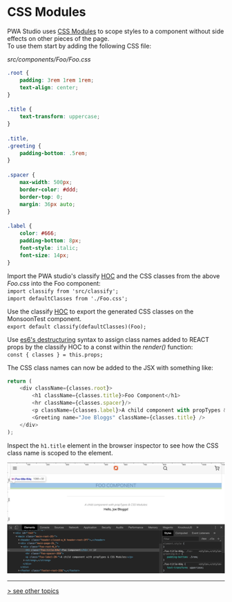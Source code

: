 # CSS Modules
PWA Studio uses [CSS Modules] to scope styles to a component without side effects on other pieces of the page.   
To use them start by adding the following CSS file:

_src/components/Foo/Foo.css_
```css
.root {
    padding: 3rem 1rem 1rem;
    text-align: center;
}
 
.title {
    text-transform: uppercase;
}
 
.title,
.greeting {
    padding-bottom: .5rem;
}
 
.spacer {
    max-width: 500px;
    border-color: #ddd;
    border-top: 0;
    margin: 36px auto;
}
 
.label {
    color: #666;
    padding-bottom: 8px;
    font-style: italic;
    font-size: 14px;
}
```

Import the PWA studio's classify [HOC] and the CSS classes from the above _Foo.css_ into the Foo component:    
`import classify from 'src/classify';`   
`import defaultClasses from './Foo.css';`

Use the classify [HOC] to export the generated CSS classes on the MonsoonTest component.    
`export default classify(defaultClasses)(Foo);`

Use [es6's destructuring] syntax to assign class names added to REACT props by the classify HOC to a const within the *render()* function:    
`const { classes } = this.props;`

The CSS class names can now be added to the JSX with something like:

```javascript
return (
    <div className={classes.root}>
        <h1 className={classes.title}>Foo Component</h1>
        <hr className={classes.spacer}/>
        <p className={classes.label}>A child component with propTypes &amp; CSS Modules:</p>
        <Greeting name="Joe Bloggs" className={classes.title} />
    </div>
);
```

Inspect the `h1.title` element in the browser inspector to see how the CSS class name is scoped to the element.

![CSS Modules screenshot](./css-modules-screenshot.png)

---
[> see other topics](../../README.md#Topics)

[CSS Modules]: https://magento-research.github.io/pwa-studio/technologies/basic-concepts/css-modules/
[HOC]: https://reactjs.org/docs/higher-order-components.html
[es6's destructuring]: https://developer.mozilla.org/en-US/docs/Web/JavaScript/Reference/Operators/Destructuring_assignment